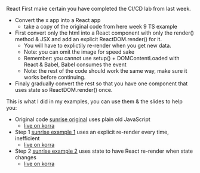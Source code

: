 React
First make certain you have completed the CI/CD lab from last week.

* Convert the x app into a React app 
  * take a copy of the original code from here week 9 TS example
* First convert only the html into a React component with only the render() method & JSX and add an explicit ReactDOM.render() for it.  
  * You will have to explictily re-render when you get new data.
  * Note: you can omit the image for speed sake
  * Remember: you cannot use setup() + DOMContentLoaded with React & Babel, Babel consumes the event
  * Note: the rest of the code should work the same way, make sure it works before continuing.
* Finaly gradually convert the rest so that you have one component that uses state so ReactDOM.render() once.

This is what I did in my examples, you can use them & the slides to help you:
* Original code [sunrise original](sunrise-example-no-react) uses plain old JavaScript
	* [live on korra](https://korra.dawsoncollege.qc.ca/~/tricia/js/09-fetchapi/get-sunrise/)
* Step 1 [sunrise example 1](sunrise-example-explicit) uses an explicit re-render every time, inefficient
	* [live on korra](https://korra.dawsoncollege.qc.ca/~tricia/js/13-react-plus/02-form-react-sunrise-explicit-re-render/)
* Step 2 [sunrise example 2](sunrise-example-react) uses state to have React re-render when state changes
	* [live on korra](https://korra.dawsoncollege.qc.ca/~tricia/js/13-react-plus/03-form-react-sunrise-use-state/)
